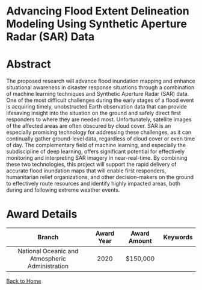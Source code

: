 
Advancing Flood Extent Delineation Modeling Using Synthetic Aperture Radar (SAR) Data
=====================================================================================

# Abstract


The proposed research will advance flood inundation mapping and enhance situational awareness in disaster response situations through a combination of machine learning techniques and Synthetic Aperture Radar (SAR) data. One of the most difficult challenges during the early stages of a flood event is acquiring timely, unobstructed Earth observation data that can provide lifesaving insight into the situation on the ground and safely direct first responders to where they are needed most. Unfortunately, satellite images of the affected areas are often obscured by cloud cover. SAR is an especially promising technology for addressing these challenges, as it can continually gather ground-level data, regardless of cloud cover or even time of day. The complementary field of machine learning, and especially the subdiscipline of deep learning, offers significant potential for effectively monitoring and interpreting SAR imagery in near-real-time. By combining these two technologies, this project will support the rapid delivery of accurate flood inundation maps that will enable first responders, humanitarian relief organizations, and other decision-makers on the ground to effectively route resources and identify highly impacted areas, both during and following extreme weather events.  

# Award Details

|Branch|Award Year|Award Amount|Keywords|
| :---: | :---: | :---: | :---: |
|National Oceanic and Atmospheric Administration|2020|$150,000||
  
  


[Back to Home](https://github.com/chrischow/dod_sbir_awards/Reports/CC/#835)